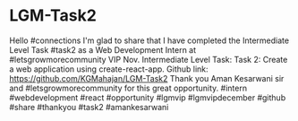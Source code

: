 # LGM-Task2
Hello #connections I'm glad to share that I have completed the Intermediate Level Task #task2 as a Web Development Intern at #letsgrowmorecommunity VIP Nov. Intermediate Level Task: Task 2: Create a web application using create-react-app. Github link: https://github.com/KGMahajan/LGM-Task2  Thank you Aman Kesarwani sir and #letsgrowmorecommunity for this great opportunity. #intern #webdevelopment #react #opportunity #lgmvip #lgmvipdecember #github #share #thankyou #task2 #amankesarwani
